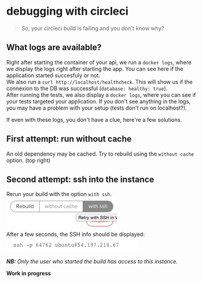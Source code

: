 # debugging with circleci

> So, your circleci build is failing and you don't know why?

## What logs are available?

Right after starting the container of your api, we run a `docker logs`, where we display the logs right after starting the app. You can see here if the application started succesfuly or not.  
We also run a `curl http://localhost/healthcheck`. This will show us if the connexion to the DB was successful (`database: healthy: true`).  
After running the tests, we also display a `docker logs`, where you can see if your tests targeted your application. If you don't see anything in the logs, you may have a problem with your setup (tests don't run on localhost?).  

If even with these logs, you don't have a clue, here're a few solutions.

## First attempt: run without cache

An old dependency may be cached. Try to rebuild using the `without cache` option. (top right)

## Second attempt: ssh into the instance

Rerun your build with the option `with ssh`.  
![Build with SSH](https://github.com/mycsHQ/tip-of-the-week/blob/master/images/circleci-build-ssh-button.png?raw=true)  
After a few seconds, the SSH info should be displayed:  
![ssh infos](https://github.com/mycsHQ/tip-of-the-week/blob/master/images/circleci-sshinfos.png?raw=true)

_**NB:** Only the user who started the build has access to this instance._

**Work in progress**
